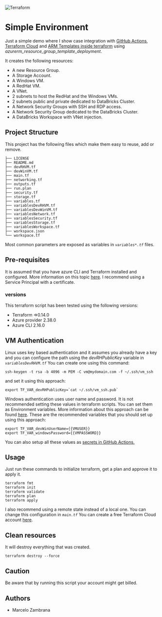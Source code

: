 ![Terraform](https://github.com/Chambras/BasicAzGovEnv/workflows/Terraform/badge.svg)

# Simple Environment

Just a simple demo where I show case integration with [GitHub Actions](https://docs.github.com/en/free-pro-team@latest/actions), [Terraform Cloud](https://www.terraform.io/docs/cloud/index.html) and [ARM Templates inside terraform](https://registry.terraform.io/providers/hashicorp/azurerm/latest/docs/resources/resource_group_template_deployment) using _azurerm_resource_group_template_deployment_.

It creates the following resources:

- A new Resource Group.
- A Storage Account.
- A Windows VM.
- A RedHat VM.
- A VNet.
- 2 subnets to host the RedHat and the Windows VMs.
- 2 subnets public and private dedicated to DataBricks Cluster.
- A Network Security Groups with SSH and RDP access.
- A Network Security Group dedicated to the DataBricks Cluster.
- A DataBricks Workspace with VNet injection.

## Project Structure

This project has the following files which make them easy to reuse, add or remove.

```ssh
├── LICENSE
├── README.md
├── devRHVM.tf
├── devWinVM.tf
├── main.tf
├── networking.tf
├── outputs.tf
├── run.plan
├── security.tf
├── storage.tf
├── variables.tf
├── variablesDevRHVM.tf
├── variablesDevWinVM.tf
├── variablesNetwork.tf
├── variablesSecurity.tf
├── variablesStorage.tf
├── variablesWorkspace.tf
├── workspace.json
└── workspace.tf
```

Most common parameters are exposed as variables in _`variables*.tf`_ files.

## Pre-requisites

It is assumed that you have azure CLI and Terraform installed and configured.
More information on this topic [here](https://docs.microsoft.com/en-us/azure/virtual-machines/linux/terraform-install-configure). I recommend using a Service Principal with a certificate.

### versions

This terraform script has been tested using the following versions:

- Terraform =>0.14.0
- Azure provider 2.38.0
- Azure CLI 2.16.0

## VM Authentication

Linux uses key based authentication and it assumes you already have a key and you can configure the path using the _devRHPublicKey_ variable in _`variablesDevRHVM.tf`_ You can create one using this command:

```ssh
ssh-keygen -t rsa -b 4096 -m PEM -C vm@mydomain.com -f ~/.ssh/vm_ssh
```

and set it using this approach:

```ssh
export TF_VAR_devRHPublicKey=`cat ~/.ssh/vm_ssh.pub`
```

Windows authentication uses user name and password. It is not recommended setting these values in terraform scripts. You can set them as Environment variables. More information about this approach can be found [here](https://www.terraform.io/docs/configuration/variables.html#environment-variables).
These are the recommended variables that you should set up using this approach:

```ssh
export TF_VAR_devWinUserName={{VMUSER}}
export TF_VAR_windowsPassword={{VMPASSWORD}}
```

You can also setup all these values as [secrets in GitHub Actions.](https://docs.github.com/en/free-pro-team@latest/actions/reference/encrypted-secrets)

## Usage

Just run these commands to initialize terraform, get a plan and approve it to apply it.

```ssh
terraform fmt
terraform init
terraform validate
terraform plan
terraform apply
```

I also recommend using a remote state instead of a local one. You can change this configuration in _`main.tf`_
You can create a free Terraform Cloud account [here](https://app.terraform.io).

## Clean resources

It will destroy everything that was created.

```ssh
terraform destroy --force
```

## Caution

Be aware that by running this script your account might get billed.

## Authors

- Marcelo Zambrana
